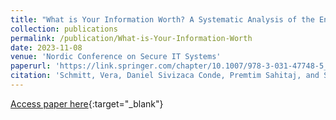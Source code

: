 ```yaml
---
title: "What is Your Information Worth? A Systematic Analysis of the Endowment Effect of Different Data Types"
collection: publications
permalink: /publication/What-is-Your-Information-Worth
date: 2023-11-08
venue: 'Nordic Conference on Secure IT Systems'
paperurl: 'https://link.springer.com/chapter/10.1007/978-3-031-47748-5_13'
citation: 'Schmitt, Vera, Daniel Sivizaca Conde, Premtim Sahitaj, and Sebastian Möller. "What is Your Information Worth? A Systematic Analysis of the Endowment Effect of Different Data Types." In Nordic Conference on Secure IT Systems, pp. 223-242. Cham: Springer Nature Switzerland, 2023.'
---
```


[Access paper here](https://doi.org/10.1007/978-3-031-47748-5_13){:target="_blank"}
